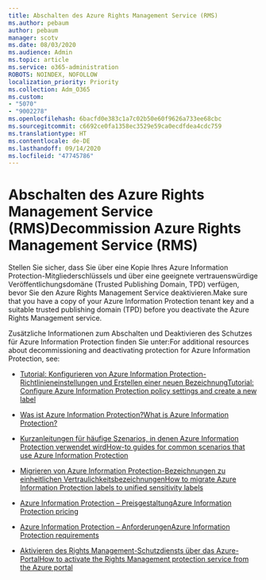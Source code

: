 ```yaml
---
title: Abschalten des Azure Rights Management Service (RMS)
ms.author: pebaum
author: pebaum
manager: scotv
ms.date: 08/03/2020
ms.audience: Admin
ms.topic: article
ms.service: o365-administration
ROBOTS: NOINDEX, NOFOLLOW
localization_priority: Priority
ms.collection: Adm_O365
ms.custom:
- "5070"
- "9002278"
ms.openlocfilehash: 6bacfd0e383c1a7c02b50e60f9626a733ee68cbc
ms.sourcegitcommit: c6692ce0fa1358ec3529e59ca0ecdfdea4cdc759
ms.translationtype: HT
ms.contentlocale: de-DE
ms.lasthandoff: 09/14/2020
ms.locfileid: "47745786"
---
```

# <a name="decommission-azure-rights-management-service-rms"></a><span data-ttu-id="5edb8-102">Abschalten des Azure Rights Management Service (RMS)</span><span class="sxs-lookup"><span data-stu-id="5edb8-102">Decommission Azure Rights Management Service (RMS)</span></span>

<span data-ttu-id="5edb8-103">Stellen Sie sicher, dass Sie über eine Kopie Ihres Azure Information Protection-Mitgliederschlüssels und über eine geeignete vertrauenswürdige Veröffentlichungsdomäne (Trusted Publishing Domain, TPD) verfügen, bevor Sie den Azure Rights Management Service deaktivieren.</span><span class="sxs-lookup"><span data-stu-id="5edb8-103">Make sure that you have a copy of your Azure Information Protection tenant key and a suitable trusted publishing domain (TPD) before you deactivate the Azure Rights Management service.</span></span>

<span data-ttu-id="5edb8-104">Zusätzliche Informationen zum Abschalten und Deaktivieren des Schutzes für Azure Information Protection finden Sie unter:</span><span class="sxs-lookup"><span data-stu-id="5edb8-104">For additional resources about decommissioning and deactivating protection for Azure Information Protection, see:</span></span>

- [<span data-ttu-id="5edb8-105">Tutorial: Konfigurieren von Azure Information Protection-Richtlinieneinstellungen und Erstellen einer neuen Bezeichnung</span><span class="sxs-lookup"><span data-stu-id="5edb8-105">Tutorial: Configure Azure Information Protection policy settings and create a new label</span></span>](https://docs.microsoft.com/azure/information-protection/get-started/infoprotect-quick-start-tutorial)
- [<span data-ttu-id="5edb8-106">Was ist Azure Information Protection?</span><span class="sxs-lookup"><span data-stu-id="5edb8-106">What is Azure Information Protection?</span></span>](https://docs.microsoft.com/azure/information-protection/what-is-information-protection)
- [<span data-ttu-id="5edb8-107">Kurzanleitungen für häufige Szenarios, in denen Azure Information Protection verwendet wird</span><span class="sxs-lookup"><span data-stu-id="5edb8-107">How-to guides for common scenarios that use Azure Information Protection</span></span>](https://docs.microsoft.com/azure/information-protection/how-to-guides)  
    
- [<span data-ttu-id="5edb8-108">Migrieren von Azure Information Protection-Bezeichnungen zu einheitlichen Vertraulichkeitsbezeichnungen</span><span class="sxs-lookup"><span data-stu-id="5edb8-108">How to migrate Azure Information Protection labels to unified sensitivity labels</span></span>](https://docs.microsoft.com/azure/information-protection/configure-policy-migrate-labels)  
    
- [<span data-ttu-id="5edb8-109">Azure Information Protection – Preisgestaltung</span><span class="sxs-lookup"><span data-stu-id="5edb8-109">Azure Information Protection pricing</span></span>](https://azure.microsoft.com/pricing/details/information-protection)  
    
- [<span data-ttu-id="5edb8-110">Azure Information Protection – Anforderungen</span><span class="sxs-lookup"><span data-stu-id="5edb8-110">Azure Information Protection requirements</span></span>](https://docs.microsoft.com/azure/information-protection/get-started/requirements)  
    
- [<span data-ttu-id="5edb8-111">Aktivieren des Rights Management-Schutzdiensts über das Azure-Portal</span><span class="sxs-lookup"><span data-stu-id="5edb8-111">How to activate the Rights Management protection service from the Azure portal</span></span>](https://docs.microsoft.com/azure/information-protection/deploy-use/activate-azure)
